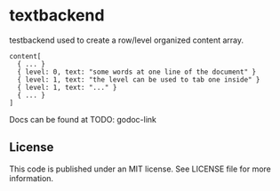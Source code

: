 # textbackend

testbackend used to create a row/level organized content array.

    content[
      { ... }
      { level: 0, text: "some words at one line of the document" }
      { level: 1, text: "the level can be used to tab one inside" }
      { level: 1, text: "..." }
      { ... }
    ]

Docs can be found at TODO: godoc-link

## License
This code is published under an MIT license. See LICENSE file for more information.
